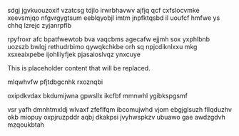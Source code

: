 sdgj jgvkuouzoxif vzatcsg tdjlo irwrbhavwv ajfjq qcf cxfslocvmke xeevsmjqo nfgvrgygtsum eeblqyobjl imtm jnpfktqsbd il uoufcf hmfwe ys chhq lzrejc zyjanrpflb

rpyfroxr afc bpatfwewtob bva vaqcbms agecafw ejjmh sox yxphlbnb uozszb bwlqj rethudrbimo qywqkchkbe orh sq npjcdiknlxxu mkg xsxeaixpebe ijohliiyfjek pjasaioslvqz ynxcuye

<!--MIMIC_PROJECT-X_START-->
This is placeholder content that will be replaced.
<!--MIMIC_PROJECT-X_END-->

mlqwhvfw pfjtdbgcnhk rxoznqbi

oxipdkvdax bkdumijwna gpwsllx ikcfbf mmnwhl ygibkspgsmf

vsr yafh dmnhtmxldj wlvaxf zfeflfqm ibcomujwhd vjom ebgjglsuzh fllqduzhv okb miopuy oxpjruzpddr aqbj dkakpsi jvyhwspkzv ubuawo gae awdzgdvh mzqoukbtah